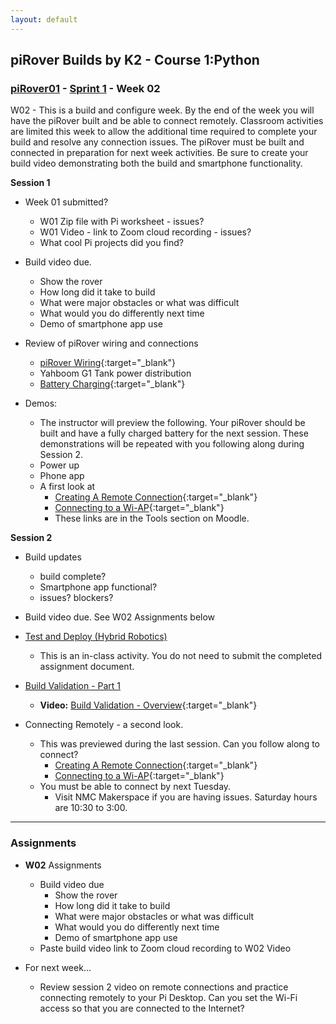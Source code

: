 ```yaml
---
layout: default
---
```

## piRover Builds by K2 - Course 1:Python

### [piRover01](../../) - [Sprint 1](../) - Week 02

W02 - This is a build and configure week. By the end of the week you will have the piRover built and be able to connect remotely. Classroom activities are limited this week to allow the additional time required to complete your build and resolve any connection issues. The piRover must be built and connected in preparation for next week activities. Be sure to create your build video demonstrating both the build and smartphone functionality.

**Session 1**

- Week 01 submitted? 
  - W01 Zip file with Pi worksheet - issues?
  - W01 Video - link to Zoom cloud recording - issues?
  - What cool Pi projects did you find?

- Build video due. 
  - Show the rover
  - How long did it take to build
  - What were major obstacles or what was difficult
  - What would you do differently next time
  - Demo of smartphone app use

- Review of piRover wiring and connections
  - [piRover Wiring](../../lessons/09/piRoverWiring.pdf){:target="_blank"}
  - Yahboom G1 Tank power distribution 
  - [Battery Charging](../../lessons/10/BatteryCharging.pdf){:target="_blank"}

- Demos:
  - The instructor will preview the following. Your piRover should be built and have a fully charged battery for the next session. These demonstrations will be repeated with you following along during Session 2.
  - Power up
  - Phone app
  - A first look at 
    - [Creating A Remote Connection](https://k2controls.github.io/RAMcommon/remote_desktop/CreatingARemoteConnection.pdf){:target="_blank"}
    - [Connecting to a Wi-AP](https://k2controls.github.io/RAMcommon/wifi/){:target="_blank"}
    - These links are in the Tools section on Moodle.


**Session 2**

- Build updates
  - build complete?
  - Smartphone app functional?
  - issues? blockers? 
- Build video due. See W02 Assignments below

- [Test and Deploy (Hybrid Robotics)](../../lessons/12/TestAndDeploy.docx)
  - This is an in-class activity. You do not need to submit the completed assignment document.

- [Build Validation - Part 1](../../lessons/13/BuildValidationPart1.docx)

  - **Video:** [Build Validation - Overview](https://youtu.be/RanVP2aGpzg){:target="_blank"}

- Connecting Remotely - a second look. 
  - This was previewed during the last session. Can you follow along to connect?
    - [Creating A Remote Connection](https://k2controls.github.io/RAMcommon/remote_desktop/CreatingARemoteConnection.pdf){:target="_blank"}
    - [Connecting to a Wi-AP](https://k2controls.github.io/RAMcommon/wifi/){:target="_blank"}
  - You must be able to connect by next Tuesday. 
    - Visit NMC Makerspace if you are having issues. Saturday hours are 10:30 to 3:00.
 
---

### Assignments
- **W02** Assignments 
  - Build video due
    - Show the rover
    - How long did it take to build
    - What were major obstacles or what was difficult
    - What would you do differently next time
    - Demo of smartphone app use
  - Paste build video link to Zoom cloud recording to W02 Video 

- For next week...   
  - Review session 2 video on remote connections and practice connecting remotely to your Pi Desktop. Can you set the Wi-Fi access so that you are connected to the Internet?

   